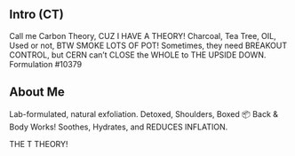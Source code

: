 ## Intro (CT)
Call me Carbon Theory, CUZ I HAVE A THEORY!
Charcoal, Tea Tree, OIL, Used or not, BTW SMOKE LOTS OF POT!
Sometimes, they need BREAKOUT CONTROL, but CERN can’t CLOSE the WHOLE to THE UPSIDE DOWN.
Formulation #10379

## About Me
Lab-formulated, natural exfoliation.
Detoxed, Shoulders, Boxed 📦 Back & Body Works!
Soothes, Hydrates, and REDUCES INFLATION. 

THE T THEORY!
